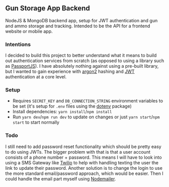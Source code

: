 ## Gun Storage App Backend
NodeJS &amp; MongoDB backend app, setup for JWT authentication and gun and ammo storage and tracking. Intended to be the API for a frontend website or mobile app.

### Intentions
I decided to build this project to better understand what it means to build out authentication services from scratch (as opposed to using a library such as [PassportJS](https://github.com/jaredhanson/passport)). I have absolutely nothing against using a pre-built library, but I wanted to gain experience with [argon2](https://github.com/P-H-C/phc-winner-argon2) hashing and [JWT](https://jwt.io) authentication at a core level.

### Setup
- Requires `SECRET_KEY` and `DB_CONNECTION_STRING` environment variables to be set (it's setup for `.env` files using the [dotenv](https://github.com/motdotla/dotenv) package)
- Install dependencies: `yarn install`/`npm install`
- Run `yarn dev`/`npm run dev` to update on changes or just `yarn start`/`npm start` to start normally

### Todo
I still need to add password reset functionality which should be pretty easy to do using JWTs. The bigger problem with that is that a user account consists of a phone number + password. This means I will have to look into using a SMS Gateway like [Twilio](https://www.twilio.com/) to help with handling texting the user the link to update their password. Another solution is to change the login to use the more standard email/password approach, which would be easier. Then I could handle the email part myself using [Nodemailer](https://github.com/nodemailer/nodemailer).
